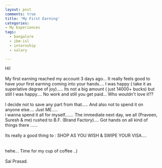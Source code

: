 ```yaml
---
layout: post
comments: true
title: 'My First Earning'
categories:
- My Experiences
tags:
  - bangalore
  - ibm-isl
  - internship
  - salary

---
```


Hi!<br /><br />My first earning reached my account 3 days ago... It really feels good to have your first earning coming into your hands.... I was happy ( take it as superlative degree of joy)..... Its not a big amount ( just 14000+ bucks) but still I was happy.... No work and still you get paid... Who wouldn't love it??<br /><br />I decide not to save any part from that..... And also not to spend it on anyone else.... Just ME.....<br />i wanna spend it all for myself....... The immediate next day, we all (Praveen, Suresh &amp; me) rushed to B.F. (Brand Factory).... Got hands on all kind of things there ......<br /><br />Its really a good thing to : SHOP AS YOU WISH &amp; SWIPE YOUR VISA....<br /><br /><br />hehe... Time for my cup of coffee ..)<br /><br />Sai Prasad.
